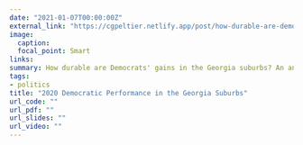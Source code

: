 ```yaml
---
date: "2021-01-07T00:00:00Z"
external_link: "https://cgpeltier.netlify.app/post/how-durable-are-democrats-gains-in-georgia/"
image:
  caption: 
  focal_point: Smart
links:
summary: How durable are Democrats' gains in the Georgia suburbs? An analysis using county voting returns and survey data.
tags:
- politics 
title: "2020 Democratic Performance in the Georgia Suburbs"
url_code: ""
url_pdf: ""
url_slides: ""
url_video: ""
---
```



